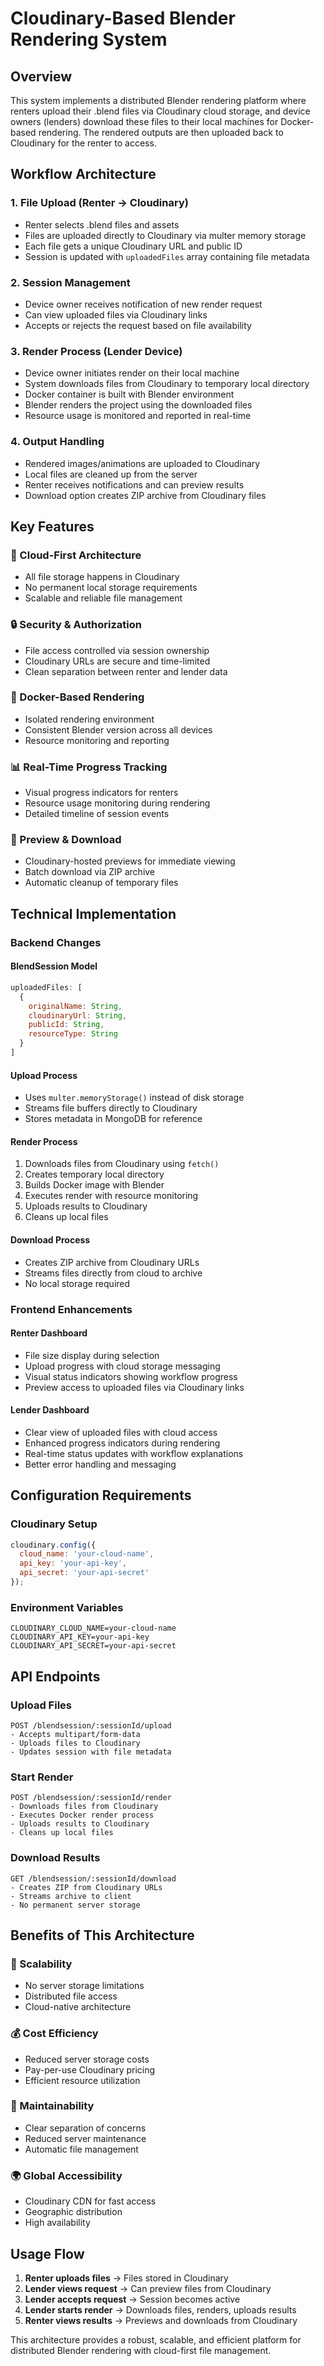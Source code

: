 # Cloudinary-Based Blender Rendering System

## Overview

This system implements a distributed Blender rendering platform where renters upload their .blend files via Cloudinary cloud storage, and device owners (lenders) download these files to their local machines for Docker-based rendering. The rendered outputs are then uploaded back to Cloudinary for the renter to access.

## Workflow Architecture

### 1. File Upload (Renter → Cloudinary)
- Renter selects .blend files and assets
- Files are uploaded directly to Cloudinary via multer memory storage
- Each file gets a unique Cloudinary URL and public ID
- Session is updated with `uploadedFiles` array containing file metadata

### 2. Session Management
- Device owner receives notification of new render request
- Can view uploaded files via Cloudinary links
- Accepts or rejects the request based on file availability

### 3. Render Process (Lender Device)
- Device owner initiates render on their local machine
- System downloads files from Cloudinary to temporary local directory
- Docker container is built with Blender environment
- Blender renders the project using the downloaded files
- Resource usage is monitored and reported in real-time

### 4. Output Handling
- Rendered images/animations are uploaded to Cloudinary
- Local files are cleaned up from the server
- Renter receives notifications and can preview results
- Download option creates ZIP archive from Cloudinary files

## Key Features

### 🌟 Cloud-First Architecture
- All file storage happens in Cloudinary
- No permanent local storage requirements
- Scalable and reliable file management

### 🔒 Security & Authorization
- File access controlled via session ownership
- Cloudinary URLs are secure and time-limited
- Clean separation between renter and lender data

### 🐳 Docker-Based Rendering
- Isolated rendering environment
- Consistent Blender version across all devices
- Resource monitoring and reporting

### 📊 Real-Time Progress Tracking
- Visual progress indicators for renters
- Resource usage monitoring during rendering
- Detailed timeline of session events

### 🎯 Preview & Download
- Cloudinary-hosted previews for immediate viewing
- Batch download via ZIP archive
- Automatic cleanup of temporary files

## Technical Implementation

### Backend Changes

#### BlendSession Model
```javascript
uploadedFiles: [
  {
    originalName: String,
    cloudinaryUrl: String,
    publicId: String,
    resourceType: String
  }
]
```

#### Upload Process
- Uses `multer.memoryStorage()` instead of disk storage
- Streams file buffers directly to Cloudinary
- Stores metadata in MongoDB for reference

#### Render Process
1. Downloads files from Cloudinary using `fetch()`
2. Creates temporary local directory
3. Builds Docker image with Blender
4. Executes render with resource monitoring
5. Uploads results to Cloudinary
6. Cleans up local files

#### Download Process
- Creates ZIP archive from Cloudinary URLs
- Streams files directly from cloud to archive
- No local storage required

### Frontend Enhancements

#### Renter Dashboard
- File size display during selection
- Upload progress with cloud storage messaging
- Visual status indicators showing workflow progress
- Preview access to uploaded files via Cloudinary links

#### Lender Dashboard
- Clear view of uploaded files with cloud access
- Enhanced progress indicators during rendering
- Real-time status updates with workflow explanations
- Better error handling and messaging

## Configuration Requirements

### Cloudinary Setup
```javascript
cloudinary.config({
  cloud_name: 'your-cloud-name',
  api_key: 'your-api-key',
  api_secret: 'your-api-secret'
});
```

### Environment Variables
```env
CLOUDINARY_CLOUD_NAME=your-cloud-name
CLOUDINARY_API_KEY=your-api-key
CLOUDINARY_API_SECRET=your-api-secret
```

## API Endpoints

### Upload Files
```
POST /blendsession/:sessionId/upload
- Accepts multipart/form-data
- Uploads files to Cloudinary
- Updates session with file metadata
```

### Start Render
```
POST /blendsession/:sessionId/render
- Downloads files from Cloudinary
- Executes Docker render process
- Uploads results to Cloudinary
- Cleans up local files
```

### Download Results
```
GET /blendsession/:sessionId/download
- Creates ZIP from Cloudinary URLs
- Streams archive to client
- No permanent server storage
```

## Benefits of This Architecture

### 🚀 Scalability
- No server storage limitations
- Distributed file access
- Cloud-native architecture

### 💰 Cost Efficiency
- Reduced server storage costs
- Pay-per-use Cloudinary pricing
- Efficient resource utilization

### 🔧 Maintainability
- Clear separation of concerns
- Reduced server maintenance
- Automatic file management

### 🌍 Global Accessibility
- Cloudinary CDN for fast access
- Geographic distribution
- High availability

## Usage Flow

1. **Renter uploads files** → Files stored in Cloudinary
2. **Lender views request** → Can preview files from Cloudinary
3. **Lender accepts request** → Session becomes active
4. **Lender starts render** → Downloads files, renders, uploads results
5. **Renter views results** → Previews and downloads from Cloudinary

This architecture provides a robust, scalable, and efficient platform for distributed Blender rendering with cloud-first file management. 